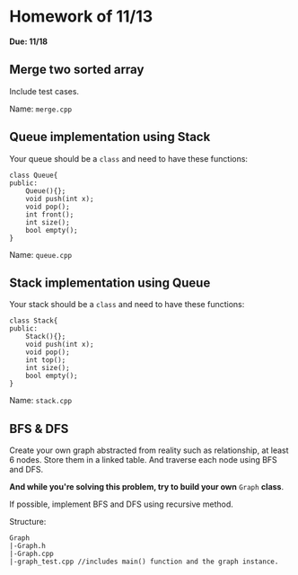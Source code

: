# Homework of 11/13

**Due: 11/18**

## Merge two sorted array

Include test cases.

Name: `merge.cpp`

## Queue implementation using Stack

Your queue should be a `class` and need to have these functions:
```
class Queue{
public:
	Queue(){};
	void push(int x);
	void pop();
	int front();
	int size();
	bool empty();	
}
```

Name: `queue.cpp`

## Stack implementation using Queue

Your stack should be a `class` and need to have these functions:
```
class Stack{
public:
	Stack(){};
	void push(int x);
	void pop();
	int top();
	int size();
	bool empty();	
}
```

Name: `stack.cpp`

## BFS & DFS

Create your own graph abstracted from reality such as relationship, at least 6 nodes.
Store them in a linked table.
And traverse each node using BFS and DFS.

**And while you're solving this problem, try to build your own** `Graph` **class**.

If possible, implement BFS and DFS using recursive method.

Structure:
```
Graph
|-Graph.h
|-Graph.cpp
|-graph_test.cpp //includes main() function and the graph instance.
```
